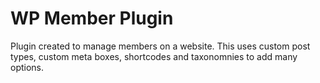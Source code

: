 WP Member Plugin
================

Plugin created to manage members on a website. This uses custom post types, custom meta boxes, shortcodes and taxonomnies to add many options.
